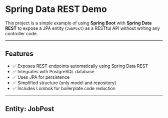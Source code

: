 #  Spring Data REST Demo

This project is a simple example of using **Spring Boot** with **Spring Data REST** to expose a JPA entity (`JobPost`) as a RESTful API without writing any controller code.

---

##  Features

- ✅ Exposes REST endpoints automatically using Spring Data REST  
- ✅ Integrates with PostgreSQL database  
- ✅ Uses JPA for persistence  
- ✅ Simplified structure (only model and repository)  
- ✅ Includes Lombok for boilerplate code reduction

---
##  Entity: JobPost
